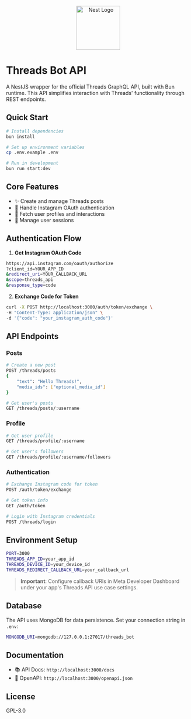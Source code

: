 <p align="center">
  <a href="http://nestjs.com/" target="blank"><img src="https://nestjs.com/img/logo-small.svg" width="120" alt="Nest Logo" /></a>
</p>

# Threads Bot API

A NestJS wrapper for the official Threads GraphQL API, built with Bun runtime. This API simplifies interaction with Threads' functionality through REST endpoints.

## Quick Start

```bash
# Install dependencies
bun install

# Set up environment variables
cp .env.example .env

# Run in development
bun run start:dev
```

## Core Features

- ✨ Create and manage Threads posts
- 🔑 Handle Instagram OAuth authentication
- 👤 Fetch user profiles and interactions
- 🔄 Manage user sessions

## Authentication Flow

1. **Get Instagram OAuth Code**
```bash
https://api.instagram.com/oauth/authorize
?client_id=YOUR_APP_ID
&redirect_uri=YOUR_CALLBACK_URL
&scope=threads_api
&response_type=code
```

2. **Exchange Code for Token**
```bash
curl -X POST http://localhost:3000/auth/token/exchange \
-H "Content-Type: application/json" \
-d '{"code": "your_instagram_auth_code"}'
```

## API Endpoints

### Posts

```bash
# Create a new post
POST /threads/posts
{
    "text": "Hello Threads!",
    "media_ids": ["optional_media_id"]
}

# Get user's posts
GET /threads/posts/:username
```

### Profile

```bash
# Get user profile
GET /threads/profile/:username

# Get user's followers
GET /threads/profile/:username/followers
```

### Authentication

```bash
# Exchange Instagram code for token
POST /auth/token/exchange

# Get token info
GET /auth/token

# Login with Instagram credentials
POST /threads/login
```

## Environment Setup

```bash
PORT=3000
THREADS_APP_ID=your_app_id
THREADS_DEVICE_ID=your_device_id
THREADS_REDIRECT_CALLBACK_URL=your_callback_url
```

> **Important**: Configure callback URIs in Meta Developer Dashboard under your app's Threads API use case settings.

## Database

The API uses MongoDB for data persistence. Set your connection string in `.env`:

```bash
MONGODB_URI=mongodb://127.0.0.1:27017/threads_bot
```

## Documentation

- 📚 API Docs: `http://localhost:3000/docs`
- 🔧 OpenAPI: `http://localhost:3000/openapi.json`

## License

GPL-3.0

